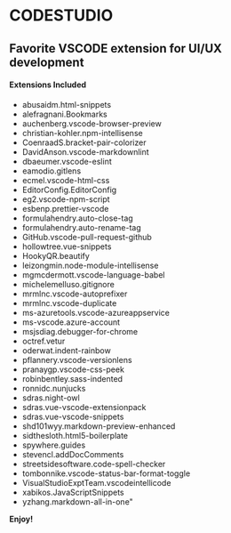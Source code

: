# CODESTUDIO

## Favorite VSCODE extension for UI/UX development

#### Extensions Included

- abusaidm.html-snippets 
- alefragnani.Bookmarks 
- auchenberg.vscode-browser-preview 
- christian-kohler.npm-intellisense 
- CoenraadS.bracket-pair-colorizer 
- DavidAnson.vscode-markdownlint 
- dbaeumer.vscode-eslint 
- eamodio.gitlens 
- ecmel.vscode-html-css 
- EditorConfig.EditorConfig 
- eg2.vscode-npm-script 
- esbenp.prettier-vscode 
- formulahendry.auto-close-tag 
- formulahendry.auto-rename-tag 
- GitHub.vscode-pull-request-github 
- hollowtree.vue-snippets 
- HookyQR.beautify 
- leizongmin.node-module-intellisense 
- mgmcdermott.vscode-language-babel 
- michelemelluso.gitignore 
- mrmlnc.vscode-autoprefixer 
- mrmlnc.vscode-duplicate 
- ms-azuretools.vscode-azureappservice 
- ms-vscode.azure-account 
- msjsdiag.debugger-for-chrome 
- octref.vetur 
- oderwat.indent-rainbow 
- pflannery.vscode-versionlens 
- pranaygp.vscode-css-peek 
- robinbentley.sass-indented 
- ronnidc.nunjucks 
- sdras.night-owl 
- sdras.vue-vscode-extensionpack 
- sdras.vue-vscode-snippets 
- shd101wyy.markdown-preview-enhanced 
- sidthesloth.html5-boilerplate 
- spywhere.guides 
- stevencl.addDocComments 
- streetsidesoftware.code-spell-checker 
- tombonnike.vscode-status-bar-format-toggle 
- VisualStudioExptTeam.vscodeintellicode 
- xabikos.JavaScriptSnippets 
- yzhang.markdown-all-in-one"

**Enjoy!**
